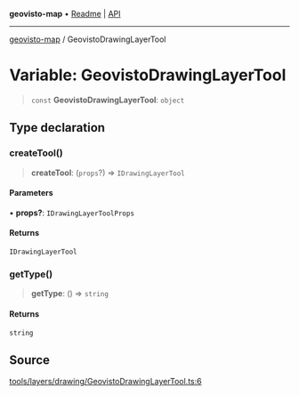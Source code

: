 **geovisto-map** • [Readme](../README.md) \| [API](../globals.md)

***

[geovisto-map](../README.md) / GeovistoDrawingLayerTool

# Variable: GeovistoDrawingLayerTool

> `const` **GeovistoDrawingLayerTool**: `object`

## Type declaration

### createTool()

> **createTool**: (`props`?) => `IDrawingLayerTool`

#### Parameters

• **props?**: `IDrawingLayerToolProps`

#### Returns

`IDrawingLayerTool`

### getType()

> **getType**: () => `string`

#### Returns

`string`

## Source

[tools/layers/drawing/GeovistoDrawingLayerTool.ts:6](https://github.com/geovisto/geovisto-map/blob/5ee2cb5d45c19062fc8fc6beefa2848c076518b6/src/tools/layers/drawing/GeovistoDrawingLayerTool.ts#L6)
